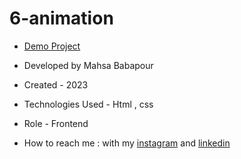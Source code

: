 # 6-animation

- [Demo Project](  https://mahsabbpour.github.io/6-animation/)

- Developed by Mahsa Babapour

- Created - 2023

- Technologies Used - Html , css

- Role - Frontend

- How to reach me : with my [instagram](https://www.instagram.com/mahsabbpour.web) and [linkedin](https://www.linkedin.com/in/mahsa-bbpour-643b-77258)
